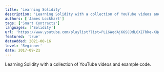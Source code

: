 ```yaml
---
title: 'Learning Solidity'
description: 'Learning Solidity with a collection of YouTube videos and example code.'
authors: ['James Lockhart']
tags: ['Smart Contracts']
languages: ['Solidity']
url: 'https://www.youtube.com/playlist?list=PL16WqdAj66SCOdL6XIFbke-XQg2GW_Avg'
featured: 'true'
dateAdded: 2021-08-16
level: 'Beginner'
date: 2017-09-21
---
```


Learning Solidity with a collection of YouTube videos and example code.